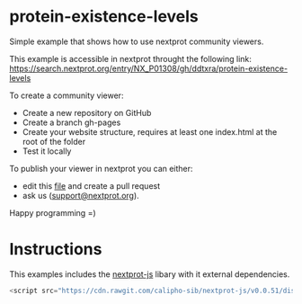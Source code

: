 # protein-existence-levels

Simple example that shows how to use nextprot community viewers.

This example is accessible in nextprot throught the following link: https://search.nextprot.org/entry/NX_P01308/gh/ddtxra/protein-existence-levels

To create a community viewer:

* Create a new repository on GitHub
* Create a branch gh-pages
* Create your website structure, requires at least one index.html at the root of the folder
* Test it locally

To publish your viewer in nextprot you can either:
* edit this [file](https://github.com/calipho-sib/nextprot-docs/blob/develop/json-config/community-entry-viewers.json) and create a pull request
* ask us (support@nextprot.org).

Happy programming =)

# Instructions

This examples includes the [nextprot-js](https://github.com/calipho-sib/nextprot-js) libary with it external dependencies.
```javascript
<script src="https://cdn.rawgit.com/calipho-sib/nextprot-js/v0.0.51/dist/nextprot.bundle.js"></script>
```

